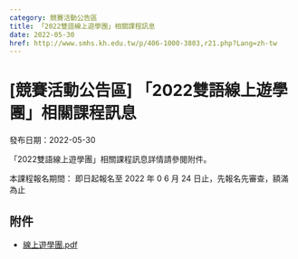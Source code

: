 ```yaml
---
category: 競賽活動公告區
title: 「2022雙語線上遊學團」相關課程訊息
date: 2022-05-30
href: http://www.smhs.kh.edu.tw/p/406-1000-3803,r21.php?Lang=zh-tw
---
```


# [競賽活動公告區] 「2022雙語線上遊學團」相關課程訊息

發布日期：2022-05-30

「2022雙語線上遊學團」相關課程訊息詳情請參閱附件。  
  
本課程報名期間： 即日起報名至 2022 年 0 6 月 24 日止，先報名先審查，額滿為止

## 附件

- [線上遊學團.pdf](https://www.smhs.kh.edu.tw/var/file/0/1000/attach/20/pta_3570_4004518_04176.pdf)
